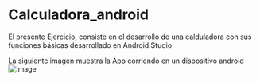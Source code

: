 # Calculadora_android
El presente Ejercicio, consiste en el desarrollo de una calduladora con sus funciones básicas desarrollado en Android Studio 

La siguiente imagen muestra la App corriendo en un dispositivo android
![image](https://user-images.githubusercontent.com/42130200/130723778-5d8dacfa-4005-4055-98db-fe51e5dee1f5.png)


